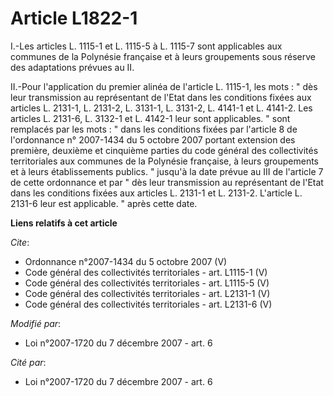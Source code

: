 # Article L1822-1

I.-Les articles L. 1115-1 et L. 1115-5 à L. 1115-7 sont applicables aux communes de la Polynésie française et à leurs
groupements sous réserve des adaptations prévues au II. 

II.-Pour l'application du premier alinéa de l'article L. 1115-1, les mots : " dès leur transmission au représentant de l'Etat
dans les conditions fixées aux articles L. 2131-1, L. 2131-2, L. 3131-1, L. 3131-2, L. 4141-1 et L. 4141-2. Les articles L.
2131-6, L. 3132-1 et L. 4142-1 leur sont applicables. " sont remplacés par les mots : " dans les conditions fixées par
l'article 8 de l'ordonnance n° 2007-1434 du 5 octobre 2007 portant extension des première, deuxième et cinquième parties du
code général des collectivités territoriales aux communes de la Polynésie française, à leurs groupements et à leurs
établissements publics. " jusqu'à la date prévue au III de l'article 7 de cette ordonnance et par " dès leur transmission au
représentant de l'Etat dans les conditions fixées aux articles L. 2131-1 et L. 2131-2. L'article L. 2131-6 leur est
applicable. " après cette date.

**Liens relatifs à cet article**

_Cite_:

  - Ordonnance n°2007-1434 du 5 octobre 2007 (V)
  - Code général des collectivités territoriales - art. L1115-1 (V)
  - Code général des collectivités territoriales - art. L1115-5 (V)
  - Code général des collectivités territoriales - art. L2131-1 (V)
  - Code général des collectivités territoriales - art. L2131-6 (V)

_Modifié par_:

  - Loi n°2007-1720 du 7 décembre 2007 - art. 6

_Cité par_:

  - Loi n°2007-1720 du 7 décembre 2007 - art. 6
